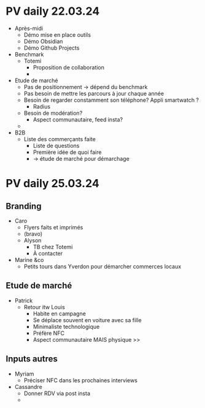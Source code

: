 # PV daily 22.03.24
- Après-midi
	- Démo mise en place outils
	- Démo Obsidian
	- Démo Github Projects
- Benchmark
	- Totemi
		- Proposition de collaboration
		- 
- Etude de marché
	- Pas de positionnement -> dépend du benchmark
	- Pas besoin de mettre les parcours à jour chaque année
	- Besoin de regarder constamment son téléphone? Appli smartwatch ?
		- Radius
	- Besoin de modération?
		- Aspect communautaire, feed insta?
	- 
- B2B
	- Liste des commerçants faite
		- Liste de questions
		- Première idée de quoi faire
		- -> étude de marché pour démarchage
# PV daily 25.03.24
## Branding
- Caro
	- Flyers faits et imprimés
	- (bravo)
	- Alyson
		- TB chez Totemi
		- À contacter
- Marine &co
	- Petits tours dans Yverdon pour démarcher commerces locaux
## Etude de marché
- Patrick
	- Retour itw Louis
		- Habite en campagne
		- Se déplace souvent en voiture avec sa fille
		- Minimaliste technologique
		- Préfère NFC
		- Aspect communautaire MAIS physique >>
## Inputs autres
- Myriam
	- Préciser NFC dans les prochaines interviews
- Cassandre
	- Donner RDV via post insta
	- 